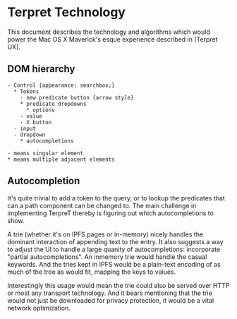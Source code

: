 # Terpret Technology

This document describes the technology and algorithms which would power the Mac OS X Maverick's esque experience described in [Terpret UX].

## DOM hierarchy

```
- Control {appearance: searchbox;}
  * Tokens
    - new predicate button {arrow style}
    * predicate dropdowns
      * options
    - value
    - X button
  - input
  - dropdown
    * autocompletions

- means singular element
* means multiple adjacent elements
```

## Autocompletion

It's quite trivial to add a token to the query, or to lookup the predicates that can a path component can be changed to. The main challenge in implementing TerpreT thereby is figuring out which autocompletions to show.

A trie (whether it's on IPFS pages or in-memory) nicely handles the dominant interaction of appending text to the entry. It also suggests a way to adjust the UI to handle a large quanity of autocompletions: incorporate "partial autocompletions". 
An inmemory trie would handle the casual keywords. And the tries kept in IPFS would be a plain-text encoding of as much of the tree as would fit, mapping the keys to values. 

Interestingly this usage would mean the trie could also be served over HTTP or most any transport technology. And it bears mentioning that the trie would not just be downloaded for privacy protection, it would be a vital network optimization.
